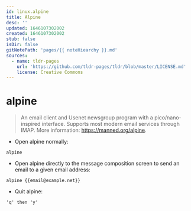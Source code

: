 ```yaml
---
id: linux.alpine
title: Alpine
desc: ''
updated: 1646107302002
created: 1646107302002
stub: false
isDir: false
gitNotePath: 'pages/{{ noteHiearchy }}.md'
sources:
  - name: tldr-pages
    url: 'https://github.com/tldr-pages/tldr/blob/master/LICENSE.md'
    license: Creative Commons
---
```

# alpine

> An email client and Usenet newsgroup program with a pico/nano-inspired interface.
> Supports most modern email services through IMAP.
> More information: <https://manned.org/alpine>.

- Open alpine normally:

`alpine`

- Open alpine directly to the message composition screen to send an email to a given email address:

`alpine {{email@example.net}}`

- Quit alpine:

`'q' then 'y'`


